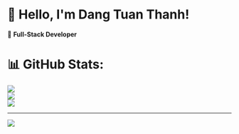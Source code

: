# 👋 Hello, I'm Dang Tuan Thanh!

🚀 **Full-Stack Developer**

# 📊 GitHub Stats:
![](https://github-readme-stats.vercel.app/api?username=tuanthanh2603&theme=shadow_green&hide_border=false&include_all_commits=true&count_private=true)<br/>
![](https://nirzak-streak-stats.vercel.app/?user=tuanthanh2603&theme=shadow_green&hide_border=false)<br/>
![](https://github-readme-stats.vercel.app/api/top-langs/?username=tuanthanh2603&theme=shadow_green&hide_border=false&include_all_commits=true&count_private=true&layout=compact)

---
[![](https://visitcount.itsvg.in/api?id=tuanthanh2603&icon=0&color=0)](https://visitcount.itsvg.in)

<!-- Proudly created with GPRM ( https://gprm.itsvg.in ) -->
